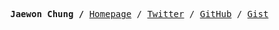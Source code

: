 <p><pre align="center">
<strong>Jaewon Chung /</strong> <a href="">Homepage</a> / <a href="https://twitter.com/j1chung">Twitter</a> / <a href="https://github.com/j1c">GitHub</a> / <a href="https://gist.github.com/j1c">Gist</a> 

